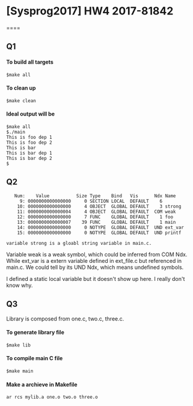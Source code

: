[Sysprog2017] HW4 2017-81842
===

==<Gao Zhiyuan>==

Q1
---

#### To build all targets

```
$make all
```
#### To clean up

```
$make clean
```

#### Ideal output will be

```
$make all
$./main
This is foo dep 1
This is foo dep 2
This is bar
This is bar dep 1
This is bar dep 2
$
```

Q2
---

```
   Num:    Value          Size Type    Bind   Vis      Ndx Name
     9: 0000000000000000     0 SECTION LOCAL  DEFAULT    6 
    10: 0000000000000000     4 OBJECT  GLOBAL DEFAULT    3 strong
    11: 0000000000000004     4 OBJECT  GLOBAL DEFAULT  COM weak
    12: 0000000000000000     7 FUNC    GLOBAL DEFAULT    1 foo
    13: 0000000000000007    39 FUNC    GLOBAL DEFAULT    1 main
    14: 0000000000000000     0 NOTYPE  GLOBAL DEFAULT  UND ext_var
    15: 0000000000000000     0 NOTYPE  GLOBAL DEFAULT  UND printf

```

	variable strong is a gloabl string variable in main.c. 
Variable weak is a weak symbol, which could be inferred from COM Ndx. 
While ext_var is a extern variable defined in ext_file.c but referenced in main.c. We could tell by its UND Ndx, which means undefined symbols. 

I defined a static local variable but it doesn't show up here. I really don't know why. 

Q3
---

Library is composed from one.c, two.c, three.c. 

#### To generate library file

```
$make lib
```

#### To compile main C file

```
$make main
```

#### Make a archieve in Makefile

```
ar rcs mylib.a one.o two.o three.o
```
